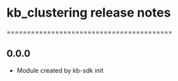 # kb_clustering release notes
=========================================

0.0.0
-----
* Module created by kb-sdk init
